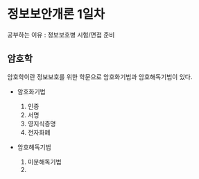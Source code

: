 정보보안개론 1일차
============================
공부하는 이유 : 정보보호병 시험/면접 준비

암호학
----------------------------
 
 암호학이란 정보보호를 위한 학문으로 암호화기법과 암호해독기법이 있다.
 
 - 암호화기법
   1. 인증
   2. 서명
   3. 영지식증명
   4. 전자화폐
  
 - 암호해독기법
   1. 미분해독기법
   2. 
